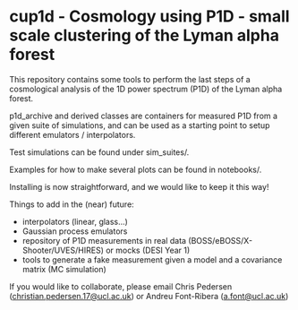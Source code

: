 # cup1d - Cosmology using P1D - small scale clustering of the Lyman alpha forest

This repository contains some tools to perform the last steps of a cosmological analysis of the 1D power spectrum (P1D) of the Lyman alpha forest. 

p1d_archive and derived classes are containers for measured P1D from a given suite of simulations, and can be used as a starting point  to setup different emulators / interpolators. 

Test simulations can be found under sim_suites/. 

Examples for how to make several plots can be found in notebooks/.

Installing is now straightforward, and we would like to keep it this way!

Things to add in the (near) future:
 - interpolators (linear, glass...)
 - Gaussian process emulators
 - repository of P1D measurements in real data (BOSS/eBOSS/X-Shooter/UVES/HIRES) or mocks (DESI Year 1)
 - tools to generate a fake measurement given a model and a covariance matrix (MC simulation)
 
 If you would like to collaborate, please email Chris Pedersen (christian.pedersen.17@ucl.ac.uk) or Andreu Font-Ribera (a.font@ucl.ac.uk)
 
